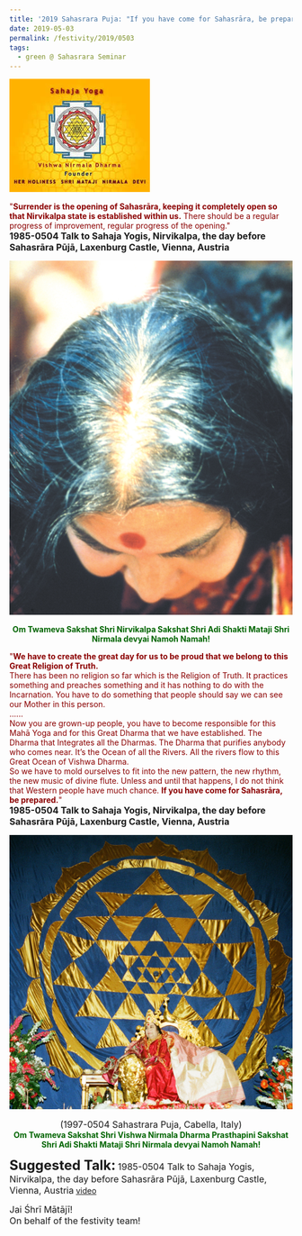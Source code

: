 ```yaml
---
title: '2019 Sahasrara Puja: "If you have come for Sahasrāra, be prepared"'
date: 2019-05-03
permalink: /festivity/2019/0503
tags:
  - green @ Sahasrara Seminar
---
```


![PICTURE 1](/images/image1.png)

<p>
<font color="DarkRed">"<b>Surrender is the opening of Sahasrāra, keeping it completely open so that Nirvikalpa state is established within us.</b> There should be a regular progress of improvement, regular progress of the opening."</font><br>
<font size="+0"><b>1985-0504 Talk to Sahaja Yogis, Nirvikalpa, the day before Sahasrāra Pūjā, Laxenburg Castle, Vienna, Austria</b></font>
</p>

<div style="text-align: center"><img src="/images/image92.png" /></div>

<p style="color:DarkGreen; text-align:center;">
<b>Om Twameva Sakshat Shri Nirvikalpa Sakshat Shri Adi Shakti Mataji Shri Nirmala devyai Namoh Namah!</b>
</p>

<p>
<font color="DarkRed">"<b>We have to create the great day for us to be proud that we belong to this Great Religion of Truth.</b><br>
There has been no religion so far which is the Religion of Truth. It practices something and preaches something and it has nothing to do with the Incarnation. You have to do something that people should say we can see our Mother in this person.<br>
......<br>
Now you are grown-up people, you have to become responsible for this Mahā Yoga and for this Great Dharma that we have established. The Dharma that Integrates all the Dharmas. The Dharma that purifies anybody who comes near. It’s the Ocean of all the Rivers. All the rivers flow to this Great Ocean of Vishwa Dharma.<br>
So we have to mold ourselves to fit into the new pattern, the new rhythm, the new music of divine flute. Unless and until that happens, I do not think that Western people have much chance. <b>If you have come for Sahasrāra, be prepared.</b>"</font><br>
<font size="+0"><b>1985-0504 Talk to Sahaja Yogis, Nirvikalpa, the day before Sahasrāra Pūjā, Laxenburg Castle, Vienna, Austria</b></font>
</p>

<div style="text-align: center"><img src="/images/image93.png" /></div>

<p style="text-align:center;">
<font size="+0">(1997-0504 Sahastrara Puja, Cabella, Italy)</font><br>
<font color="DarkGreen"><b>Om Twameva Sakshat Shri Vishwa Nirmala Dharma Prasthapini Sakshat Shri Adi Shakti Mataji Shri Nirmala devyai Namoh Namah!</b></font>
</p>

<font size="+2"><b>Suggested Talk:</b></font> 
<font size="+0">1985-0504 Talk to Sahaja Yogis, Nirvikalpa, the day before Sahasrāra Pūjā, Laxenburg Castle, Vienna, Austria</font>
<a href="https://www.youtube.com/watch?time_continue=1&v=UnELWtFpbfc"> video</a><br>

<p>
<font size="+0">Jai Śhrī Mātājī!<br>
On behalf of the festivity team!</font>
</p>